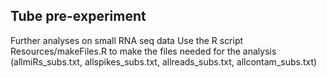 ## Tube pre-experiment
Further analyses on small RNA seq data
Use the R script Resources/makeFiles.R to make the files needed for the analysis (allmiRs_subs.txt, allspikes_subs.txt, allreads_subs.txt, allcontam_subs.txt)
